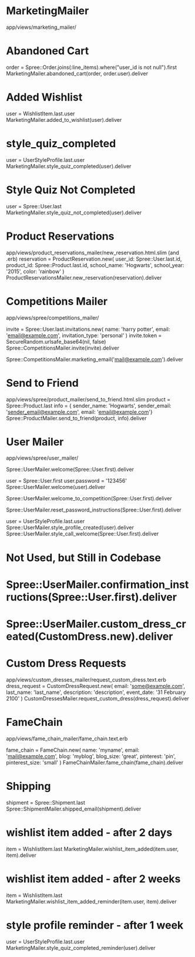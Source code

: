 # MarketingMailer

app/views/marketing_mailer/

# Abandoned Cart

order = Spree::Order.joins(:line_items).where("user_id is not null").first
MarketingMailer.abandoned_cart(order, order.user).deliver

# Added Wishlist

user = WishlistItem.last.user
MarketingMailer.added_to_wishlist(user).deliver

# style_quiz_completed

user = UserStyleProfile.last.user
MarketingMailer.style_quiz_completed(user).deliver

# Style Quiz Not Completed

user = Spree::User.last
MarketingMailer.style_quiz_not_completed(user).deliver


# Product Reservations

app/views/product_reservations_mailer/new_reservation.html.slim (and .erb)
reservation = ProductReservation.new(
  user_id: Spree::User.last.id,
  product_id: Spree::Product.last.id,
  school_name: 'Hogwarts',
  school_year: '2015',
  color: 'rainbow'
)
ProductReservationsMailer.new_reservation(reservation).deliver


# Competitions Mailer
app/views/spree/competitions_mailer/

invite = Spree::User.last.invitations.new(
  name: 'harry potter',
  email: 'email@example.com',
  invitation_type: 'personal'
)
invite.token = SecureRandom.urlsafe_base64(nil, false)
Spree::CompetitionsMailer.invite(invite).deliver

Spree::CompetitionsMailer.marketing_email('mail@example.com').deliver


# Send to Friend
app/views/spree/product_mailer/send_to_friend.html.slim
product = Spree::Product.last
info = { sender_name: 'Hogwarts', sender_email: 'sender_email@example.com', email: 'email@example.com'}
Spree::ProductMailer.send_to_friend(product, info).deliver


# User Mailer

app/views/spree/user_mailer/

Spree::UserMailer.welcome(Spree::User.first).deliver

user = Spree::User.first
user.password = '123456'
Spree::UserMailer.welcome(user).deliver

Spree::UserMailer.welcome_to_competition(Spree::User.first).deliver

Spree::UserMailer.reset_password_instructions(Spree::User.first).deliver

user = UserStyleProfile.last.user
Spree::UserMailer.style_profile_created(user).deliver
Spree::UserMailer.style_call_welcome(Spree::User.first).deliver



# Not Used, but Still in Codebase
# Spree::UserMailer.confirmation_instructions(Spree::User.first).deliver
# Spree::UserMailer.custom_dress_created(CustomDress.new).deliver
# Custom Dress Requests

app/views/custom_dresses_mailer/request_custom_dress.text.erb
dress_request = CustomDressRequest.new(
  email: 'some@example.com',
  last_name: 'last_name',
  description: 'description',
  event_date: '31 February 2100'
)
CustomDressesMailer.request_custom_dress(dress_request).deliver


# FameChain
app/views/fame_chain_mailer/fame_chain.text.erb

fame_chain = FameChain.new(
  name: 'myname',
  email: 'mail@example.com',
  blog: 'myblog',
  blog_size: 'great',
  pinterest: 'pin',
  pinterest_size: 'small'
)
FameChainMailer.fame_chain(fame_chain).deliver

# Shipping
shipment = Spree::Shipment.last
Spree::ShipmentMailer.shipped_email(shipment).deliver


# wishlist item added - after 2 days
item = WishlistItem.last
MarketingMailer.wishlist_item_added(item.user, item).deliver

# wishlist item added - after 2 weeks
item = WishlistItem.last
MarketingMailer.wishlist_item_added_reminder(item.user, item).deliver

# style profile reminder - after 1 week
user = UserStyleProfile.last.user
MarketingMailer.style_quiz_completed_reminder(user).deliver
